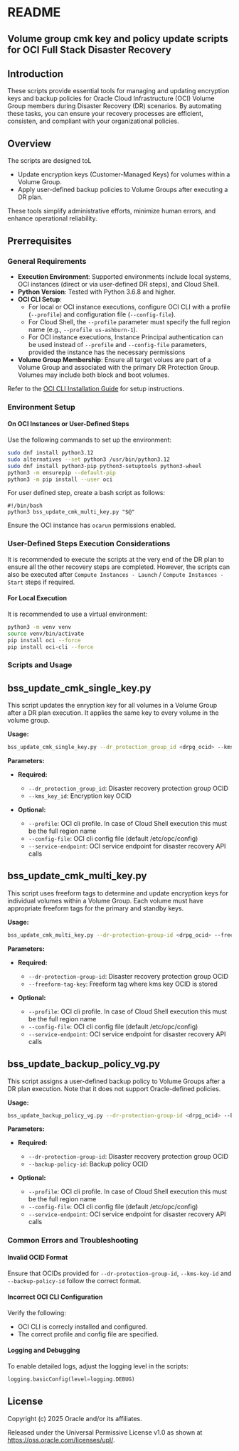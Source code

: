 # README
## Volume group cmk key and policy update scripts for OCI Full Stack Disaster Recovery

## Introduction
These scripts provide essential tools for managing and updating encryption keys and backup policies for Oracle Cloud Infrastructure (OCI) Volume Group members during Disaster Recovery (DR) scenarios. By automating these tasks, you can ensure your recovery processes are efficient, consisten, and compliant with your organizational policies.

## Overview
The scripts are designed toL
- Update encryption keys (Customer-Managed Keys) for volumes within a Volume Group.
- Apply user-defined backup policies to Volume Groups after executing a DR plan.

These tools simplify administrative efforts, minimize human errors, and enhance operational reliability.

## Prerrequisites

### General Requirements
- **Execution Environment**: Supported environments include local systems, OCI instances (direct or via user-defined DR steps), and Cloud Shell.
- **Python Version**: Tested with Python 3.6.8 and higher.
- **OCI CLI Setup**:
  - For local or OCI instance executions, configure OCI CLI with a profile (`--profile`) and configuration file (`--config-file`).
  - For Cloud Shell, the `--profile` parameter must specify the full region name (e.g., `--profile us-ashburn-1`).
  - For OCI instance executions, Instance Principal authentication can be used instead of `--profile` and `--config-file` parameters, provided the instance has the necessary permissions
- **Volume Group Membership**: Ensure all target volues are part of a Volume Group and associated with the primary DR Protection Group. Volumes may include both block and boot volumes.

Refer to the [OCI CLI Installation Guide](https://docs.oracle.com/en-us/iaas/Content/API/SDKDocs/cliinstall.htm) for setup instructions.

### Environment Setup

#### On OCI Instances or User-Defined Steps

Use the following commands to set up the environment:

```bash
sudo dnf install python3.12
sudo alternatives --set python3 /usr/bin/python3.12
sudo dnf install python3-pip python3-setuptools python3-wheel
python3 -m ensurepip --default-pip
python3 -m pip install --user oci
```

For user defined step, create a bash script as follows:
```
#!/bin/bash
python3 bss_update_cmk_multi_key.py "$@"
```

Ensure the OCI instance has `ocarun` permissions enabled.

### User-Defined Steps Execution Considerations
It is recommended to execute the scripts at the very end of the DR plan to ensure all the other recovery steps are completed. However, the scripts can also be executed after `Compute Instances - Launch` / `Compute Instances - Start` steps if required.

#### For Local Execution

It is recommended to use a virtual environment:

```bash
python3 -m venv venv 
source venv/bin/activate    
pip install oci --force
pip install oci-cli --force
```

### Scripts and Usage

## bss_update_cmk_single_key.py
This script updates the enryption key for all volumes in a Volume Group after a DR plan execution. It applies the same key to every volume in the volume group.

**Usage:**
```bash
bss_update_cmk_single_key.py --dr_protection_group_id <drpg_ocid> --kms_key_id <key_ocid> [--profile PROFILE] [--config-file config-file] [--service-endpoint service-endpoint]
```
**Parameters:**
- **Required:**
  - `--dr_protection_group_id`: Disaster recovery protection group OCID
  - `--kms_key_id`: Encryption key OCID

- **Optional:**
  - `--profile`: OCI cli profile. In case of Cloud Shell execution this must be the full region name
  - `--config-file`: OCI cli config file (default /etc/opc/config)
  - `--service-endpoint`: OCI service endpoint for disaster recovery API calls

## bss_update_cmk_multi_key.py
This script uses freeform tags to determine and update encryption keys for individual volumes within a Volume Group. Each volume must have appropriate freeform tags for the primary and standby keys.

**Usage:**
```bash
bss_update_cmk_multi_key.py --dr-protection-group-id <drpg_ocid> --freeform-tag-key FREEFORM_TAG [--profile PROFILE] [--config-file config-file] [--service-endpoint service-endpoint]
```
**Parameters:**
- **Required:**
  - `--dr-protection-group-id`: Disaster recovery protection group OCID
  - `--freeform-tag-key`: Freeform tag where kms key OCID is stored

- **Optional:**
  - `--profile`: OCI cli profile. In case of Cloud Shell execution this must be the full region name
  - `--config-file`: OCI cli config file (default /etc/opc/config)
  - `--service-endpoint`: OCI service endpoint for disaster recovery API calls

## bss_update_backup_policy_vg.py
This script assigns a user-defined backup policy to Volume Groups after a DR plan execution. Note that it does not support Oracle-defined policies.

**Usage:**
```bash
bss_update_backup_policy_vg.py --dr-protection-group-id <drpg_ocid> --backup-policy-id <backup_policy_ocid> [--profile PROFILE] [--config-file config-file] [--service-endpoint service-endpoint]
```

**Parameters:**
- **Required:**
  - `--dr-protection-group-id`: Disaster recovery protection group OCID
  - `--backup-policy-id`: Backup policy OCID

- **Optional:**
  - `--profile`: OCI cli profile. In case of Cloud Shell execution this must be the full region name
  - `--config-file`: OCI cli config file (default /etc/opc/config)
  - `--service-endpoint`: OCI service endpoint for disaster recovery API calls

### Common Errors and Troubleshooting
#### Invalid OCID Format
Ensure that OCIDs provided for `--dr-protection-group-id`, `--kms-key-id` and `--backup-policy-id` follow the correct format. <br>

#### Incorrect OCI CLI Configuration
Verify the following:
- OCI CLI is correcly installed and configured.
- The correct profile and config file are specified.

#### Logging and Debugging

To enable detailed logs, adjust the logging level in the scripts:

```python
logging.basicConfig(level=logging.DEBUG)
```

## License

Copyright (c) 2025 Oracle and/or its affiliates.

Released under the Universal Permissive License v1.0 as shown at
<https://oss.oracle.com/licenses/upl/>.